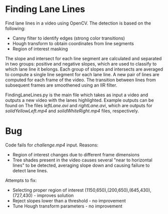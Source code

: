 # Finding Lane Lines

Find lane lines in a video using OpenCV. The detection is based on the following:
- Canny filter to identify edges (strong color transitions)
- Hough transform to obtain coordinates from line segments
- Region of interest masking

The slope and intersect for each line segment are calculated and separated in two groups: positive and negative slopes, which are used to classify to which lane line it belongs.
Each group of slopes and intersects are averaged to compute a single line segment for each lane line.
A new pair of lines are computed for each frame of the video. The transition between lines from subsequent frames are smoothened using an IIR filter.

FindingLaneLines.py is the main file which takes as input a video and outputs a new video with the lanes highlighted. Example outputs can be found on
The files _leftLane.avi_ and _rightLane.avi_, which are outputs for _solidYellowLeft.mp4_ and _solidWhiteRight.mp4_ files, respectively.

# Bug

Code fails for _challenge.mp4_ input. Reasons:
- Region of interest changes due to different frame dimensions
- Tree shades present in the video causes several "near to horizontal lines" to be detected, averaging slope down and causing failure to detect lane lines. 

Attempts to fix:
- Selecting proper region of interest (1150,650),(200,650),(645,430),(727,430) - improves solution
- Reject slopes lower than a threshold - no improvement
- Tune Hough transform parameters - no improvement


